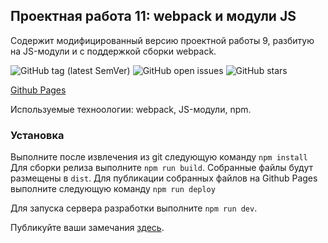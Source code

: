## Проектная работа 11: webpack и модули JS

Содержит модифицированный версию проектной работы 9, разбитую на JS-модули и с поддержкой сборки webpack.

![GitHub tag (latest SemVer)](https://img.shields.io/github/v/tag/Irina-prog/11sprint)
![GitHub open issues](https://img.shields.io/github/issues-raw/Irina-prog/11sprint)
![GitHub stars](https://img.shields.io/github/stars/Irina-prog/11sprint?style=social)


[Github Pages](https://irina-prog.github.io/11sprint/)


Используемые техноологии: webpack, JS-модули, npm.


### Установка

Выполните после извлечения из git следующую команду `npm install`
Для сборки релиза выполните `npm run build`. Собранные файлы будут размещены в `dist`.
Для публикации собранных файлов на Github Pages выполните следующую команду `npm run deploy`


Для запуска сервера разработки выполните `npm run dev`.

Публикуйте ваши замечания [здесь](https://github.com/Irina-prog/11sprint/issues).


